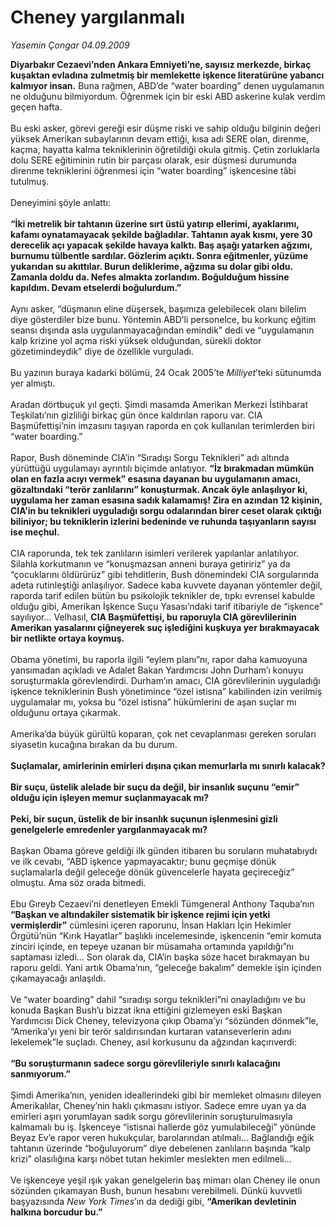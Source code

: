 # Cheney yargılanmalı

*Yasemin Çongar 04.09.2009*

<div class="taraf_structure_2col_1zq">
<div class="margen_n">



 <p><b>Diyarbakır Cezaevi’nden Ankara Emniyeti’ne, sayısız merkezde, birkaç kuşaktan evladına zulmetmiş bir memlekette işkence literatürüne yabancı kalmıyor insan.</b> Buna rağmen, ABD’de “water boarding” denen uygulamanın ne olduğunu bilmiyordum. Öğrenmek için bir eski ABD askerine kulak verdim geçen hafta. <br/><br/>Bu eski asker, görevi gereği esir düşme riski ve sahip olduğu bilginin değeri yüksek Amerikan subaylarının devam ettiği, kısa adı SERE olan, direnme, kaçma, hayatta kalma tekniklerinin öğretildiği okula gitmiş. Çetin zorluklarla dolu SERE eğitiminin rutin bir parçası olarak, esir düşmesi durumunda direnme tekniklerini öğrenmesi için “water boarding” işkencesine tâbi tutulmuş. <br/><br/>Deneyimini şöyle anlattı: <b><br/><br/>“İki metrelik bir tahtanın üzerine sırt üstü yatırıp ellerimi, ayaklarımı, kafamı oynatamayacak şekilde bağladılar. Tahtanın ayak kısmı, yere 30 derecelik açı yapacak şekilde havaya kalktı. Baş aşağı yatarken ağzımı, burnumu tülbentle sardılar. Gözlerim açıktı. Sonra eğitmenler, yüzüme yukarıdan su akıttılar. Burun deliklerime, ağzıma su dolar gibi oldu. Zamanla doldu da. Nefes almakta zorlandım. Boğulduğum hissine kapıldım. Devam etselerdi boğulurdum.” </b><br/><br/>Aynı asker, “düşmanın eline düşersek, başımıza gelebilecek olanı bilelim diye gösterdiler bize bunu. Yöntemin ABD’li personelce, bu korkunç eğitim seansı dışında asla uygulanmayacağından emindik” dedi ve “uygulamanın kalp krizine yol açma riski yüksek olduğundan, sürekli doktor gözetimindeydik” diye de özellikle vurguladı. <br/><br/>Bu yazının buraya kadarki bölümü, 24 Ocak 2005’te <i>Milliyet</i>’teki sütunumda yer almıştı. <br/><br/>Aradan dörtbuçuk yıl geçti. Şimdi masamda Amerikan Merkezi İstihbarat Teşkilatı’nın gizliliği birkaç gün önce kaldırılan raporu var. CIA Başmüfettişi’nin imzasını taşıyan raporda en çok kullanılan terimlerden biri “water boarding.” <br/><br/>Rapor, Bush döneminde CIA’in “Sıradışı Sorgu Teknikleri” adı altında yürüttüğü uygulamayı ayrıntılı biçimde anlatıyor. <b>“İz bırakmadan mümkün olan en fazla acıyı vermek” esasına dayanan bu uygulamanın amacı, gözaltındaki “terör zanlılarını” konuşturmak. Ancak öyle anlaşılıyor ki, uygulama her zaman esasına sadık kalamamış! Zira en azından 12 kişinin, CIA’in bu teknikleri uyguladığı sorgu odalarından birer ceset olarak çıktığı biliniyor; bu tekniklerin izlerini bedeninde ve ruhunda taşıyanların sayısı ise meçhul.</b> <br/><br/>CIA raporunda, tek tek zanlıların isimleri verilerek yapılanlar anlatılıyor. Silahla korkutmanın ve “konuşmazsan anneni buraya getiririz” ya da “çocuklarını öldürürüz” gibi tehditlerin, Bush dönemindeki CIA sorgularında adeta rutinleştiği anlaşılıyor. Sadece kaba kuvvete dayanan yöntemler değil, raporda tarif edilen bütün bu psikolojik teknikler de, tıpkı evrensel kabulde olduğu gibi, Amerikan İşkence Suçu Yasası’ndaki tarif itibariyle de “işkence” sayılıyor… Velhasıl, <b>CIA Başmüfettişi, bu raporuyla CIA görevlilerinin Amerikan yasalarını çiğneyerek suç işlediğini kuşkuya yer bırakmayacak bir netlikte ortaya koymuş.</b> <br/><br/>Obama yönetimi, bu raporla ilgili “eylem planı”nı, rapor daha kamuoyuna yansımadan açıkladı ve Adalet Bakan Yardımcısı John Durham’ı konuyu soruşturmakla görevlendirdi. Durham’ın amacı, CIA görevlilerinin uyguladığı işkence tekniklerinin Bush yönetimince “özel istisna” kabilinden izin verilmiş uygulamalar mı, yoksa bu “özel istisna” hükümlerini de aşan suçlar mı olduğunu ortaya çıkarmak. <br/><br/>Amerika’da büyük gürültü koparan, çok net cevaplanması gereken soruları siyasetin kucağına bırakan da bu durum. <b><br/><br/>Suçlamalar, amirlerinin emirleri dışına çıkan memurlarla mı sınırlı kalacak?</b> <b><br/><br/>Bir suçu, üstelik alelade bir suçu da değil, bir insanlık suçunu “emir” olduğu için işleyen memur suçlanmayacak mı?</b> <b><br/><br/>Peki, bir suçun, üstelik de bir insanlık suçunun işlenmesini gizli genelgelerle emredenler yargılanmayacak mı?</b> <br/><br/>Başkan Obama göreve geldiği ilk günden itibaren bu soruların muhatabıydı ve ilk cevabı, “ABD işkence yapmayacaktır; bunu geçmişe dönük suçlamalarla değil geleceğe dönük güvencelerle hayata geçireceğiz” olmuştu. Ama söz orada bitmedi. <br/><br/>Ebu Gıreyb Cezaevi’ni denetleyen Emekli Tümgeneral Anthony Taquba’nın <b>“Başkan ve altındakiler sistematik bir işkence rejimi için yetki vermişlerdir”</b> cümlesini içeren raporunu, İnsan Hakları İçin Hekimler Örgütü’nün “Kırık Hayatlar” başlıklı incelemesinde, işkencenin “emir komuta zinciri içinde, en tepeye uzanan bir müsamaha ortamında yapıldığı”nı saptaması izledi… Son olarak da, CIA’in başka söze hacet bırakmayan bu raporu geldi. Yani artık Obama’nın, “geleceğe bakalım” demekle işin içinden çıkamayacağı anlaşıldı. <br/><br/>Ve “water boarding” dahil “sıradışı sorgu teknikleri”ni onayladığını ve bu konuda Başkan Bush’u bizzat ikna ettiğini gizlemeyen eski Başkan Yardımcısı Dick Cheney, televizyona çıkıp Obama’yı “sözünden dönmek”le, “Amerika’yı yeni bir terör saldırısından kurtaran vatanseverlerin adını lekelemek”le suçladı. Cheney, asıl korkusunu da ağzından kaçırıverdi: <b><br/><br/>“Bu soruşturmanın sadece sorgu görevlileriyle sınırlı kalacağını sanmıyorum.”</b> <br/><br/>Şimdi Amerika’nın, yeniden ideallerindeki gibi bir memleket olmasını dileyen Amerikalılar, Cheney’nin haklı çıkmasını istiyor. Sadece emre uyan ya da emirleri aşırı yorumlayan sadık sorgu görevlilerinin soruşturulmasıyla kalmamalı bu iş. İşkenceye “istisnai hallerde göz yumulabileceği” yönünde Beyaz Ev’e rapor veren hukukçular, barolarından atılmalı… Bağlandığı eğik tahtanın üzerinde “boğuluyorum” diye debelenen zanlıların başında “kalp krizi” olasılığına karşı nöbet tutan hekimler meslekten men edilmeli… <br/><br/>Ve işkenceye yeşil ışık yakan genelgelerin baş mimarı olan Cheney ile onun sözünden çıkamayan Bush, bunun hesabını verebilmeli. Dünkü kuvvetli başyazısında <i>New York Times</i>’ın da dediği gibi, <b>“Amerikan devletinin halkına borcudur bu.” </b></p>
<br/>
<br/>
<br/>



<br/>


<div id="taraf_not">
</div>

</div>


</div>
